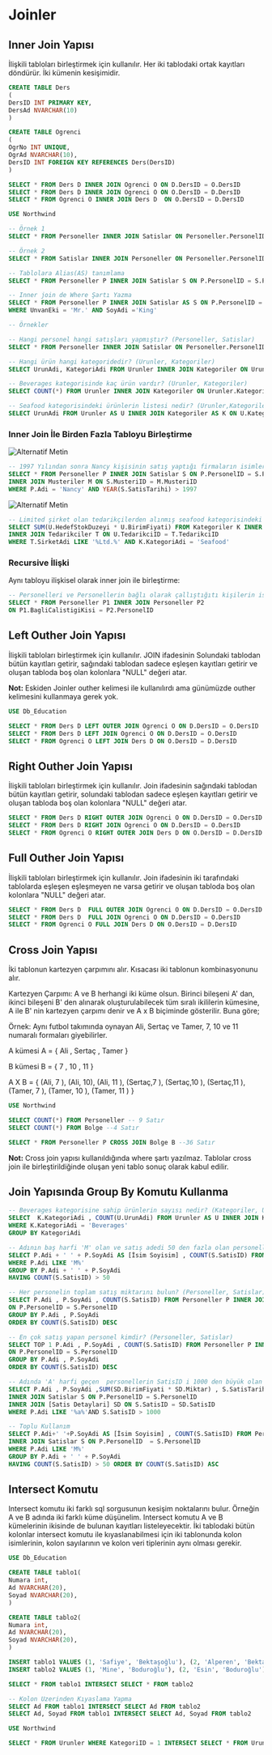 
# Joinler

## Inner Join Yapısı

İlişkili tabloları birleştirmek için kullanılır. Her iki tablodaki ortak kayıtları döndürür. İki kümenin kesişimidir.

```sql
CREATE TABLE Ders
(
DersID INT PRIMARY KEY,
DersAd NVARCHAR(10)
)

CREATE TABLE Ogrenci
(
OgrNo INT UNIQUE,
OgrAd NVARCHAR(10),
DersID INT FOREIGN KEY REFERENCES Ders(DersID)
)

SELECT * FROM Ders D INNER JOIN Ogrenci O ON D.DersID = O.DersID
SELECT * FROM Ders D INNER JOIN Ogrenci O ON O.DersID = D.DersID
SELECT * FROM Ogrenci O INNER JOIN Ders D  ON O.DersID = D.DersID

USE Northwind

-- Örnek 1
SELECT * FROM Personeller INNER JOIN Satislar ON Personeller.PersonelID = Satislar.PersonelID

-- Örnek 2
SELECT * FROM Satislar INNER JOIN Personeller ON Personeller.PersonelID = Satislar.PersonelID

-- Tablolara Alias(AS) tanımlama
SELECT * FROM Personeller P INNER JOIN Satislar S ON P.PersonelID = S.PersonelID

-- Inner join de Where Şartı Yazma
SELECT * FROM Personeller P INNER JOIN Satislar AS S ON P.PersonelID = S.PersonelID
WHERE UnvanEki = 'Mr.' AND SoyAdi ='King'

-- Örnekler

-- Hangi personel hangi satışları yapmıştır? (Personeller, Satislar)
SELECT * FROM Personeller INNER JOIN Satislar ON Personeller.PersonelID = Satislar.PersonelID

-- Hangi ürün hangi kategoridedir? (Urunler, Kategoriler)
SELECT UrunAdi, KategoriAdi FROM Urunler INNER JOIN Kategoriler ON Urunler.KategoriID = Kategoriler.KategoriID

-- Beverages kategorisinde kaç ürün vardır? (Urunler, Kategoriler)
SELECT COUNT(*) FROM Urunler INNER JOIN Kategoriler ON Urunler.KategoriID = Kategoriler.KategoriID WHERE KategoriAdi = 'Beverages'

-- Seafood kategorisindeki ürünlerin listesi nedir? (Urunler,Kategoriler)
SELECT UrunAdi FROM Urunler AS U INNER JOIN Kategoriler AS K ON U.KategoriID = K.KategoriID WHERE KategoriAdi = 'Seafood'
```

### Inner Join İle Birden Fazla Tabloyu Birleştirme

![Alternatif Metin](Assets/Screenshot15.png)

```sql
-- 1997 Yılından sonra Nancy kişisinin satış yaptığı firmaların isimleri nelerdir? (Personeller, Satışlar, Musteriler)
SELECT * FROM Personeller P INNER JOIN Satislar S ON P.PersonelID = S.PersonelID
INNER JOIN Musteriler M ON S.MusteriID = M.MusteriID
WHERE P.Adi = 'Nancy' AND YEAR(S.SatisTarihi) > 1997
```

![Alternatif Metin](Assets/Screenshot16.png)

```sql
-- Limited şirket olan tedarikçilerden alınmış seafood kategorisindeki ürünlerin toplam satış tutarı nedir? (Kategoriler, Urunler, Tedarikciler)
SELECT SUM(U.HedefStokDuzeyi * U.BirimFiyati) FROM Kategoriler K INNER JOIN Urunler U ON K.KategoriID = U.KategoriID
INNER JOIN Tedarikciler T ON U.TedarikciID = T.TedarikciID
WHERE T.SirketAdi LIKE '%Ltd.%' AND K.KategoriAdi = 'Seafood'
```

 ### Recursive İlişki
Aynı tabloyu ilişkisel olarak inner join ile birleştirme:

```sql
-- Personelleri ve Personellerin bağlı olarak çallıştığıtı kişilerin isimlerini listele.
SELECT * FROM Personeller P1 INNER JOIN Personeller P2 
ON P1.BagliCalistigiKisi = P2.PersonelID
```

## Left Outher Join Yapısı

İlişkili tabloları birleştirmek için kullanılır. JOIN ifadesinin Solundaki tablodan bütün kayıtları getirir, sağındaki tablodan sadece eşleşen kayıtları getirir ve oluşan tabloda boş olan kolonlara	"NULL" değeri atar. 

**Not:** Eskiden Joinler outher kelimesi ile kullanılırdı ama günümüzde outher kelimesini kullanmaya gerek yok.

```sql
USE Db_Education

SELECT * FROM Ders D LEFT OUTER JOIN Ogrenci O ON D.DersID = O.DersID
SELECT * FROM Ders D LEFT JOIN Ogrenci O ON D.DersID = O.DersID
SELECT * FROM Ogrenci O LEFT JOIN Ders D ON O.DersID = D.DersID
```

## Right Outher Join Yapısı

İlişkili tabloları birleştirmek için kullanılır. Join ifadesinin sağındaki tablodan bütün kayıtları getirir, solundaki tablodan sadece eşleşen kayıtları getirir ve oluşan tabloda boş olan kolonlara	"NULL" değeri atar. 

```sql
SELECT * FROM Ders D RIGHT OUTER JOIN Ogrenci O ON D.DersID = O.DersID
SELECT * FROM Ders D RIGHT JOIN Ogrenci O ON D.DersID = O.DersID
SELECT * FROM Ogrenci O RIGHT OUTER JOIN Ders D ON O.DersID = D.DersID
```

## Full Outher Join Yapısı

İlişkili tabloları birleştirmek için kullanılır. Join ifadesinin iki tarafındaki tablolarda eşleşen eşleşmeyen ne varsa getirir ve oluşan tabloda boş olan kolonlara	"NULL" değeri atar. 

```sql
SELECT * FROM Ders D  FULL OUTER JOIN Ogrenci O ON D.DersID = O.DersID
SELECT * FROM Ders D  FULL JOIN Ogrenci O ON D.DersID = O.DersID
SELECT * FROM Ogrenci O FULL JOIN Ders D ON O.DersID = D.DersID
```

## Cross Join Yapısı

İki tablonun kartezyen çarpımını alır. Kısacası iki tablonun kombinasyonunu alır. 

Kartezyen Çarpımı: A ve B herhangi iki küme olsun. Birinci bileşeni A' dan, ikinci bileşeni B' den alınarak oluşturulabilecek tüm sıralı ikililerin kümesine, A ile B' nin kartezyen çarpımı denir ve A x B biçiminde gösterilir. Buna göre; 

Örnek: Aynı futbol takımında oynayan Ali, Sertaç ve Tamer, 7, 10 ve 11 numaralı formaları giyebilirler.

A kümesi A = { Ali , Sertaç , Tamer }

B kümesi B = { 7 , 10 , 11 }

A X B = { (Ali, 7 ), (Ali, 10), (Ali, 11 ), (Sertaç,7 ), (Sertaç,10 ), (Sertaç,11 ), (Tamer, 7 ), (Tamer, 10 ), (Tamer, 11 ) }

```sql
USE Northwind 

SELECT COUNT(*) FROM Personeller -- 9 Satır
SELECT COUNT(*) FROM Bolge --4 Satır

SELECT * FROM Personeller P CROSS JOIN Bolge B --36 Satır
```

**Not:** Cross join yapısı kullanıldığında where şartı yazılmaz. Tablolar cross join ile birleştirildiğinde oluşan yeni tablo sonuç olarak kabul edilir.

## Join Yapısında Group By Komutu Kullanma

```sql
-- Beverages kategorisine sahip ürünlerin sayısı nedir? (Kategoriler, Urunler)
SELECT  K.KategoriAdi , COUNT(U.UrunAdi) FROM Urunler AS U INNER JOIN Kategoriler AS K ON U.KategoriID = K.KategoriID
WHERE K.KategoriAdi = 'Beverages'
GROUP BY KategoriAdi

-- Adının baş harfi 'M' olan ve satış adedi 50 den fazla olan personellerin adını, soyadını ve toplam satış miktarını bul. (Personeller, Satislar)
SELECT P.Adi + ' ' + P.SoyAdi AS [İsim Soyisim] , COUNT(S.SatisID) FROM Personeller P INNER JOIN Satislar S ON P.PersonelID  = S.PersonelID
WHERE P.Adi LIKE 'M%'
GROUP BY P.Adi + ' ' + P.SoyAdi
HAVING COUNT(S.SatisID) > 50

-- Her personelin toplam satış miktarını bulun? (Personeller, Satislar)
SELECT P.Adi , P.SoyAdi , COUNT(S.SatisID) FROM Personeller P INNER JOIN Satislar S
ON P.PersonelID = S.PersonelID
GROUP BY P.Adi , P.SoyAdi 
ORDER BY COUNT(S.SatisID) DESC

-- En çok satış yapan personel kimdir? (Personeller, Satislar)
SELECT TOP 1 P.Adi , P.SoyAdi , COUNT(S.SatisID) FROM Personeller P INNER JOIN Satislar S
ON P.PersonelID = S.PersonelID
GROUP BY P.Adi , P.SoyAdi
ORDER BY COUNT(S.SatisID) DESC

-- Adında 'A' harfi geçen  personellerin SatisID i 1000 den büyük olan satışların toplam tutarını(miktar * birimfiyat) ve bu satışların hangi tarihte gerçekleştiğini listeleyin. (Personeller,Satislar,[Satis Detaylari])
SELECT P.Adi , P.SoyAdi ,SUM(SD.BirimFiyati * SD.Miktar) , S.SatisTarihi FROM Personeller P
INNER JOIN Satislar S ON P.PersonelID = S.PersonelID
INNER JOIN [Satis Detaylari] SD ON S.SatisID = SD.SatisID
WHERE P.Adi LIKE '%a%'AND S.SatisID > 1000

-- Toplu Kullanım
SELECT P.Adi+' '+P.SoyAdi AS [İsim Soyisim] , COUNT(S.SatisID) FROM Personeller P
INNER JOIN Satislar S ON P.PersonelID  = S.PersonelID
WHERE P.Adi LIKE 'M%'
GROUP BY P.Adi + ' ' + P.SoyAdi
HAVING COUNT(S.SatisID) > 50 ORDER BY COUNT(S.SatisID) ASC
```

## Intersect Komutu

Intersect komutu iki farklı sql sorgusunun kesişim noktalarını bulur. Örneğin A ve B adında iki farklı küme düşünelim. Intersect komutu A ve B kümelerinin ikisinde de bulunan kayıtları listeleyecektir. İki tablodaki bütün kolonlar intersect komutu ile kıyaslanabilmesi için iki tablonunda kolon isimlerinin, kolon sayılarının ve kolon veri tiplerinin aynı olması gerekir.

```sql
USE Db_Education

CREATE TABLE tablo1(
Numara int,
Ad NVARCHAR(20),
Soyad NVARCHAR(20),
)

CREATE TABLE tablo2(
Numara int,
Ad NVARCHAR(20),
Soyad NVARCHAR(20),
)

INSERT tablo1 VALUES (1, 'Safiye', 'Bektaşoğlu'), (2, 'Alperen', 'Bektaşoğlu'), (3, 'Gökçen', 'Bektaşoğlu'), (4,'Abdullah','Bulut')
INSERT tablo2 VALUES (1, 'Mine', 'Boduroğlu'), (2, 'Esin', 'Boduroğlu'), (3, 'Hande', 'Boduroğlu'), (4,'Abdullah','Bulut')

SELECT * FROM tablo1 INTERSECT SELECT * FROM tablo2

-- Kolon Uzerinden Kıyaslama Yapma
SELECT Ad FROM tablo1 INTERSECT SELECT Ad FROM tablo2
SELECT Ad, Soyad FROM tablo1 INTERSECT SELECT Ad, Soyad FROM tablo2

USE Northwind

SELECT * FROM Urunler WHERE KategoriID = 1 INTERSECT SELECT * FROM Urunler WHERE TedarikciID = 1
```








 
